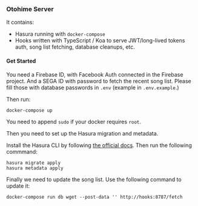 ### Otohime Server

It contains:

* Hasura running with `docker-compose`
* Hooks written with TypeScript / Koa to serve JWT/long-lived tokens auth, song list fetching, database cleanups, etc.

#### Get Started

You need a Firebase ID, with Facebook Auth connected in the Firebase project.
And a SEGA ID with password to fetch the recent song list.
Please fill those with database passwords in `.env` (example in `.env.example`.)

Then run:
```
docker-compose up
```

You need to append `sudo` if your docker requires `root`.

Then you need to set up the Hasura migration and metadata.

Install the Hasura CLI by following [the official docs](https://hasura.io/docs/1.0/graphql/core/hasura-cli/install-hasura-cli.html). Then run the following commmand:

```
hasura migrate apply
hasura metadata apply
```

Finally we need to update the song list. Use the following command to update it:
```
docker-compose run db wget --post-data '' http://hooks:8787/fetch
```